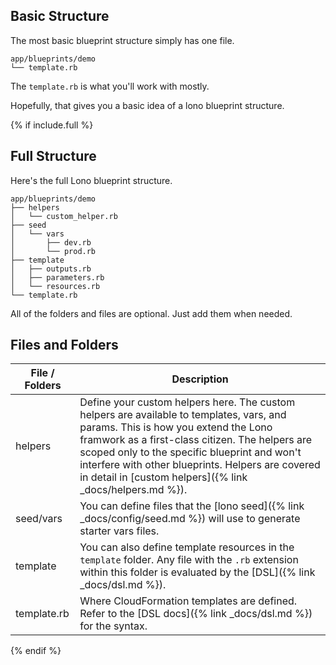 ## Basic Structure

The most basic blueprint structure simply has one file.

    app/blueprints/demo
    └── template.rb

The `template.rb` is what you'll work with mostly.

Hopefully, that gives you a basic idea of a lono blueprint structure.

{% if include.full %}

## Full Structure

Here's the full Lono blueprint structure.

    app/blueprints/demo
    ├── helpers
    │   └── custom_helper.rb
    ├── seed
    │   └── vars
    │       ├── dev.rb
    │       └── prod.rb
    ├── template
    │   ├── outputs.rb
    │   ├── parameters.rb
    │   └── resources.rb
    └── template.rb

All of the folders and files are optional. Just add them when needed.

## Files and Folders

File / Folders  | Description
------------- | -------------
helpers | Define your custom helpers here. The custom helpers are available to templates, vars, and params. This is how you extend the Lono framwork as a first-class citizen. The helpers are scoped only to the specific blueprint and won't interfere with other blueprints. Helpers are covered in detail in [custom helpers]({% link _docs/helpers.md %}).
seed/vars | You can define files that the [lono seed]({% link _docs/config/seed.md %}) will use to generate starter vars files.
template | You can also define template resources in the `template` folder. Any file with the `.rb` extension within this folder is evaluated by the [DSL]({% link _docs/dsl.md %}).
template.rb | Where CloudFormation templates are defined.  Refer to the [DSL docs]({% link _docs/dsl.md %}) for the syntax.

{% endif %}
